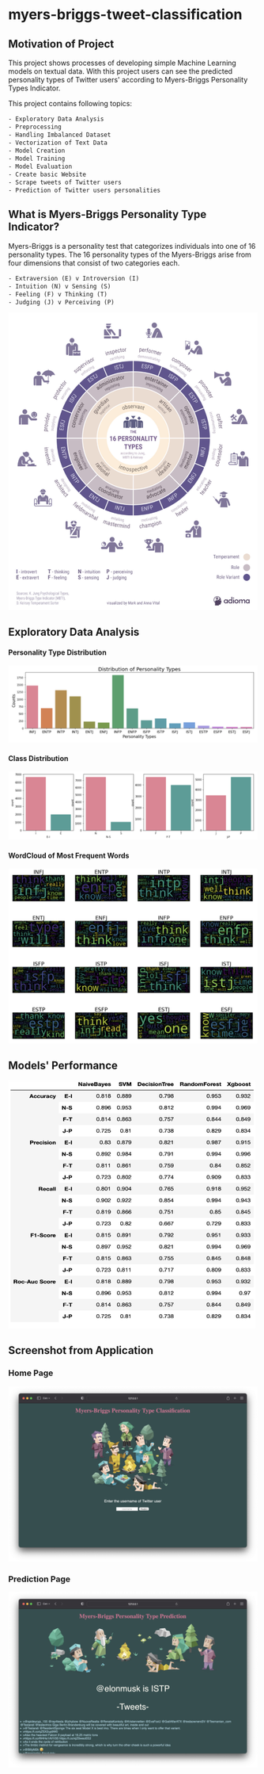 # myers-briggs-tweet-classification

## Motivation of Project

This project shows processes of developing simple Machine Learning models on textual data. With this project users can see the predicted personality types of Twitter users' according to Myers-Briggs Personality Types Indicator. 

This project contains following topics:

    - Exploratory Data Analysis
    - Preprocessing
    - Handling Imbalanced Dataset
    - Vectorization of Text Data
    - Model Creation
    - Model Training
    - Model Evaluation
    - Create basic Website
    - Scrape tweets of Twitter users
    - Prediction of Twitter users personalities

## What is Myers-Briggs Personality Type Indicator?

Myers-Briggs is a personality test that categorizes individuals into one of 16 personality types.
The 16 personality types of the Myers-Briggs arise from four dimensions that consist of two categories each.

    - Extraversion (E) v Introversion (I)
    - Intuition (N) v Sensing (S)
    - Feeling (F) v Thinking (T)
    - Judging (J) v Perceiving (P)

<p align="center">
    <img src="static/16_personalities.jpeg" width="600" height="600">
</p>

## Exploratory Data Analysis

#### Personality Type Distribution

<img src="static/personality_type_distribution.png">

#### Class Distribution

<img src="static/class_distribution.png">

#### WordCloud of Most Frequent Words

<img src="static/most_frequent_wordcloud.png">

## Models' Performance

<img src="static/models_result.png" width="500" height="500">

## Screenshot from Application

### Home Page

<img src="static/index.png">

### Prediction Page

<img src="static/pred.png">



